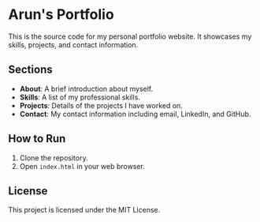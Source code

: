 # Arun's Portfolio

This is the source code for my personal portfolio website. It showcases my skills, projects, and contact information.

## Sections

- **About**: A brief introduction about myself.
- **Skills**: A list of my professional skills.
- **Projects**: Details of the projects I have worked on.
- **Contact**: My contact information including email, LinkedIn, and GitHub.

## How to Run

1. Clone the repository.
2. Open `index.html` in your web browser.

## License

This project is licensed under the MIT License.